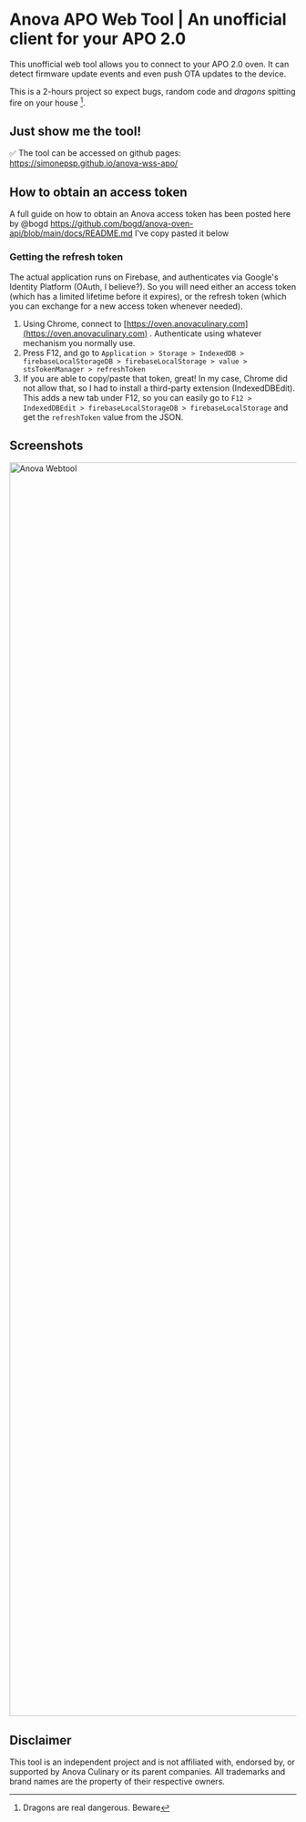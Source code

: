 # Anova APO Web Tool | An unofficial client for your APO 2.0

This unofficial web tool allows you to connect to your APO 2.0 oven. It can detect firmware update events and even push OTA updates to the device.

This is a 2-hours project so expect bugs, random code and *dragons* spitting fire on your house [^1].


## Just show me the tool!
✅ The tool can be accessed on github pages: https://simonepsp.github.io/anova-wss-apo/

## How to obtain an access token
A full guide on how to obtain an Anova access token has been posted here by @bogd https://github.com/bogd/anova-oven-api/blob/main/docs/README.md
I've copy pasted it below


### Getting the refresh token

The actual application runs on Firebase, and authenticates via Google's Identity Platform (OAuth, I believe?). So you will need either an access token (which has a limited lifetime before it expires), or the refresh token (which you can exchange for a new access token whenever needed).

1. Using Chrome, connect to [https://oven.anovaculinary.com](https://oven.anovaculinary.com) . Authenticate using whatever mechanism you normally use. 
2. Press F12, and go to `Application > Storage > IndexedDB > firebaseLocalStorageDB > firebaseLocalStorage > value > stsTokenManager > refreshToken`
3. If you are able to copy/paste that token, great! In my case, Chrome did not allow that, so I had to install a third-party extension (IndexedDBEdit). This adds a new tab under F12, so you can easily go to `F12 > IndexedDBEdit > firebaseLocalStorageDB > firebaseLocalStorage` and get the `refreshToken` value from the JSON.

## Screenshots
<img width="2974" height="2202" alt="Anova Webtool" src="https://github.com/user-attachments/assets/be75fc8a-f532-4516-aeba-9c7e63c3367d" />

## Disclaimer
This tool is an independent project and is not affiliated with, endorsed by, or supported by Anova Culinary or its parent companies. All trademarks and brand names are the property of their respective owners.

[^1]: Dragons are real dangerous. Beware
